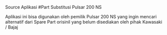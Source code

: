 Source Aplikasi
#Part Substitusi Pulsar 200 NS

Aplikasi ini bisa digunakan oleh pemilik Pulsar 200 NS yang ingin mencari alternatif dari Spare Part orisinil
yang belum disediakan oleh pihak Kawasaki / Bajaj
